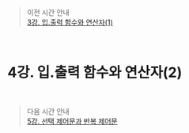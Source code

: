 > 이전 시간 안내  
> [3강. 입.출력 함수와 연산자(1)](../lecture03/03_IO_Functions_and_Operators1.md)  

<br>

# 4강. 입.출력 함수와 연산자(2)  

<br>

> 다음 시간 안내  
> [5강. 선택 제어문과 반복 제어문](../lecture05/05_Selection_and_Iteration_Control_Statements.md)  